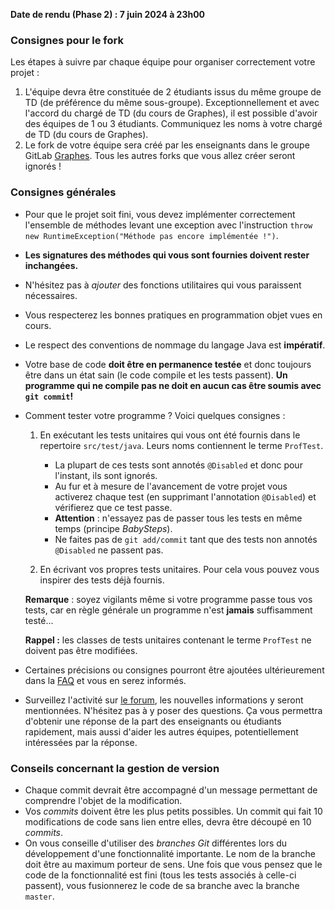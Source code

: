 **Date de rendu (Phase 2) : 7 juin 2024 à 23h00**

### Consignes pour le fork
Les étapes à suivre par chaque équipe pour organiser correctement votre projet :

  1. L'équipe devra être constituée de 2 étudiants issus du même groupe de TD (de préférence du même sous-groupe). Exceptionnellement et avec l'accord du chargé de TD (du cours de Graphes), il est possible d'avoir des équipes de 1 ou 3 étudiants. Communiquez les noms à votre chargé de TD (du cours de Graphes).
  2. Le fork de votre équipe sera créé par les enseignants dans le groupe GitLab [Graphes](https://gitlabinfo.iutmontp.univ-montp2.fr/graphes/). Tous les autres forks que vous allez créer seront ignorés !
    
### Consignes générales
* Pour que le projet soit fini, vous devez implémenter correctement l'ensemble de méthodes levant une exception avec l'instruction `throw new RuntimeException("Méthode pas encore implémentée !")`.
* **Les signatures des méthodes qui vous sont fournies doivent rester inchangées.**
* N'hésitez pas à _ajouter_ des fonctions utilitaires qui vous paraissent nécessaires. 
* Vous respecterez les bonnes pratiques en programmation objet vues en cours.
* Le respect des conventions de nommage du langage Java est **impératif**.
* Votre base de code **doit être en permanence testée** et donc toujours être dans un état sain (le code compile et les tests passent). **Un programme qui ne compile pas ne doit en aucun cas être soumis avec `git commit`!**
* Comment tester votre programme ? Voici quelques consignes :

    1. En exécutant les tests unitaires qui vous ont été fournis dans le repertoire `src/test/java`. Leurs noms contiennent le terme `ProfTest`.
        * La plupart de ces tests sont annotés `@Disabled` et donc pour l'instant, ils sont ignorés.
        * Au fur et à mesure de l'avancement de votre projet vous activerez chaque test (en supprimant l'annotation `@Disabled`) et vérifierez que ce test passe.
        * **Attention** : n'essayez pas de passer tous les tests en même temps (principe _BabySteps_).
        * Ne faites pas de `git add/commit` tant que des tests non annotés `@Disabled` ne passent pas.
       
    2. En écrivant vos propres tests unitaires. Pour cela vous pouvez vous inspirer des tests déjà fournis.
  
     **Remarque** : soyez vigilants même si votre programme passe tous vos tests, car en règle générale un programme n'est **jamais** suffisamment testé...

     **Rappel :** les classes de tests unitaires contenant le terme `ProfTest` ne doivent pas être modifiées.


* Certaines précisions ou consignes pourront être ajoutées ultérieurement dans la [FAQ](https://gitlabinfo.iutmontp.univ-montp2.fr/dev-objets/projets/trains/-/blob/master/FAQ.md) et vous en serez informés.
* Surveillez l'activité sur [le forum](https://piazza.com/class/lrahb0patze3u4), les nouvelles informations y seront mentionnées. N'hésitez pas à y poser des questions. Ça vous permettra d'obtenir une réponse de la part des enseignants ou étudiants rapidement, mais aussi d'aider les autres équipes, potentiellement intéressées par la réponse.

### Conseils concernant la gestion de version
* Chaque commit devrait être accompagné d'un message permettant de comprendre l'objet de la modification.
* Vos _commits_ doivent être les plus petits possibles. Un commit qui fait 10 modifications de code sans lien entre elles, devra être découpé en 10 _commits_.
* On vous conseille d'utiliser des _branches Git_ différentes lors du développement d'une fonctionnalité importante. Le nom de la branche doit être au maximum porteur de sens. Une fois que vous pensez que le code de la fonctionnalité est fini (tous les tests associés à celle-ci passent), vous fusionnerez le code de sa branche avec la branche `master`.
